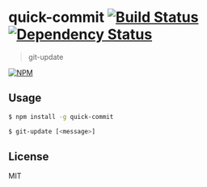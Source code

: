 # quick-commit [![Build Status](https://img.shields.io/travis/RnbWd/git-update.svg?style=flat-square)](https://travis-ci.org/RnbWd/git-update)[![Dependency Status](https://img.shields.io/david/rnbwd/git-update.svg?style=flat-square)](https://david-dm.org/rnbwd/git-update)

> git-update

[![NPM](https://nodei.co/npm/quick-commit.png?downloads=true)](https://nodei.co/npm/quick-commit/)

## Usage

```bash
$ npm install -g quick-commit
```
```bash
$ git-update [<message>]
```

## License

MIT
